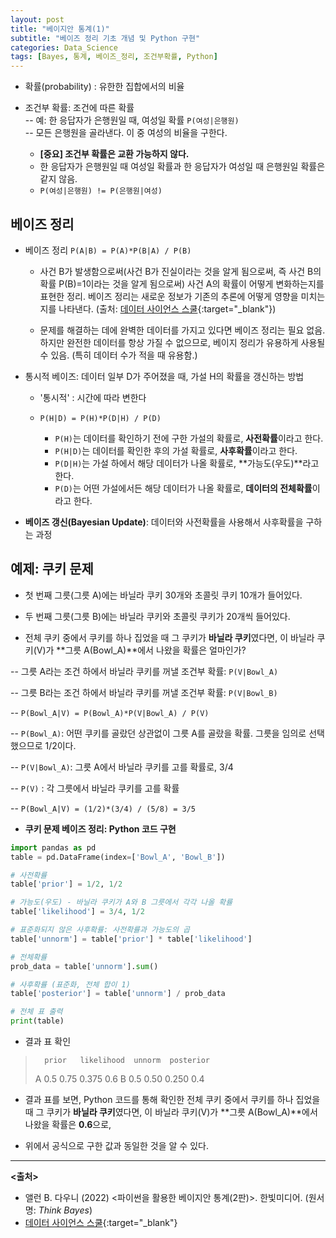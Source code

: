 ```yaml
---
layout: post
title: "베이지안 통계(1)"
subtitle: "베이즈 정리 기초 개념 및 Python 구현"
categories: Data_Science
tags: [Bayes, 통계, 베이즈_정리, 조건부확률, Python]
---
```


 
- 확률(probability) : 유한한 집합에서의 비율   
- 조건부 확률: 조건에 따른 확률   
  -- 예: 한 응답자가 은행원일 때, 여성일 확률 `P(여성|은행원)`     
  -- 모든 은행원을 골라낸다. 이 중 여성의 비율을 구한다.  
     
  - **[중요] 조건부 확률은 교환 가능하지 않다.**   
  - 한 응답자가 은행원일 때 여성일 확률과 한 응답자가 여성일 때 은행원일 확률은 같지 않음. 
  -  `P(여성|은행원) != P(은행원|여성)`   
  

## 베이즈 정리 
  
- 베이즈 정리 `P(A|B) = P(A)*P(B|A) / P(B)`  
  - 사건 B가 발생함으로써(사건 B가 진실이라는 것을 알게 됨으로써, 즉 사건 B의 확률 P(B)=1이라는 것을 알게 됨으로써) 사건 A의 확률이 어떻게 변화하는지를 표현한 정리. 베이즈 정리는 새로운 정보가 기존의 추론에 어떻게 영향을 미치는지를 나타낸다. (출처: [데이터 사이언스 스쿨][1]{:target="_blank"}) 
  
  - 문제를 해결하는 데에 완벽한 데이터를 가지고 있다면 베이즈 정리는 필요 없음. 하지만 완전한 데이터를 항상 가질 수 없으므로, 베이지 정리가 유용하게 사용될 수 있음. (특히 데이터 수가 적을 때 유용함.) 
  
- 통시적 베이즈: 데이터 일부 D가 주어졌을 때, 가설 H의 확률을 갱신하는 방법 
  * '통시적' : 시간에 따라 변한다    

  * `P(H|D) = P(H)*P(D|H) / P(D)` 
    - `P(H)`는 데이터를 확인하기 전에 구한 가설의 확률로, **사전확률**이라고 한다.  
    - `P(H|D)`는 데이터를 확인한 후의 가설 확률로, **사후확률**이라고 한다.  
    - `P(D|H)`는 가설 하에서 해당 데이터가 나올 확률로, **가능도(우도)**라고 한다.   
    - `P(D)`는 어떤 가설에서든 해당 데이터가 나올 확률로, **데이터의 전체확률**이라고 한다.    
  
  


- **베이즈 갱신(Bayesian Update)**: 데이터와 사전확률을 사용해서 사후확률을 구하는 과정 


## 예제: 쿠키 문제 

  - 첫 번째 그릇(그릇 A)에는 바닐라 쿠키 30개와 초콜릿 쿠키 10개가 들어있다.  
  - 두 번째 그릇(그릇 B)에는 바닐라 쿠키와 초콜릿 쿠키가 20개씩 들어있다. 
  
  - 전체 쿠키 중에서 쿠키를 하나 집었을 때 그 쿠키가 **바닐라 쿠키**였다면, 이 바닐라 쿠키(V)가 **그릇 A(Bowl_A)**에서 나왔을 확률은 얼마인가?  
  
  
  
  -- 그릇 A라는 조건 하에서 바닐라 쿠키를 꺼낼 조건부 확률: `P(V|Bowl_A)`  
  
  -- 그릇 B라는 조건 하에서 바닐라 쿠키를 꺼낼 조건부 확률: `P(V|Bowl_B)` 
  
  -- `P(Bowl_A|V) = P(Bowl_A)*P(V|Bowl_A) / P(V)`  
  
  -- `P(Bowl_A)`: 어떤 쿠키를 골랐던 상관없이 그릇 A를 골랐을 확률. 그릇을 임의로 선택했으므로 1/2이다.  
  
  -- `P(V|Bowl_A)`: 그릇 A에서 바닐라 쿠키를 고를 확률로, 3/4  
  
  -- `P(V)` : 각 그릇에서 바닐라 쿠키를 고를 확률  
  
  -- `P(Bowl_A|V) = (1/2)*(3/4) / (5/8) = 3/5 `  
  

    
  


- **쿠키 문제 베이즈 정리: Python 코드 구현** 

```Python
import pandas as pd 
table = pd.DataFrame(index=['Bowl_A', 'Bowl_B'])

# 사전확률
table['prior'] = 1/2, 1/2

# 가능도(우도) - 바닐라 쿠키가 A와 B 그릇에서 각각 나올 확률 
table['likelihood'] = 3/4, 1/2

# 표준화되지 않은 사후확률: 사전확률과 가능도의 곱 
table['unnorm'] = table['prior'] * table['likelihood']

# 전체확률 
prob_data = table['unnorm'].sum()

# 사후확률 (표준화, 전체 합이 1) 
table['posterior'] = table['unnorm'] / prob_data 

# 전체 표 출력 
print(table) 
```

- 결과 표 확인  
  
>		prior	likelihood	unnorm	posterior
> 	A	0.5	    0.75        0.375	0.6
> 	B	0.5	    0.50        0.250	0.4
  
  
- 결과 표를 보면, Python 코드를 통해 확인한 전체 쿠키 중에서 쿠키를 하나 집었을 때 그 쿠키가 **바닐라 쿠키**였다면, 이 바닐라 쿠키(V)가 **그릇 A(Bowl_A)**에서 나왔을 확률은 **0.6**으로,   
    
- 위에서 공식으로 구한 값과 동일한 것을 알 수 있다.     
   
  
   
____________________________________
 **<출처>** 
- 앨런 B. 다우니 (2022) <파이썬을 활용한 베이지안 통계(2판)>. 한빛미디어. (원서명: *Think Bayes*)  
-  [데이터 사이언스 스쿨][1]{:target="_blank"}





[1]: https://datascienceschool.net/02%20mathematics/06.06%20%EB%B2%A0%EC%9D%B4%EC%A6%88%20%EC%A0%95%EB%A6%AC.html



    
     
    


